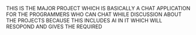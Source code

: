 THIS IS THE MAJOR PROJECT WHICH IS BASICALLY A CHAT APPLICATION FOR THE PROGRAMMERS WHO CAN CHAT WHILE DISCUSSION ABOUT THE PROJECTS BECAUSE THIS INCLUDES AI IN IT WHICH WILL RESOPOND AND GIVES THE REQUIRED
